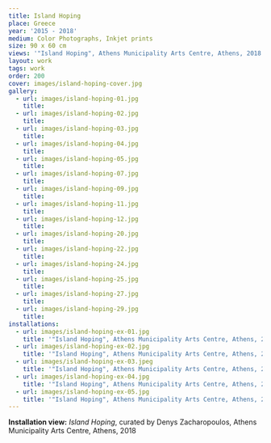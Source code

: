 ```yaml
---
title: Island Hoping
place: Greece
year: '2015 - 2018'
medium: Color Photographs, Inkjet prints
size: 90 x 60 cm
views: '"Island Hoping", Athens Municipality Arts Centre, Athens, 2018'
layout: work
tags: work
order: 200
cover: images/island-hoping-cover.jpg
gallery:
  - url: images/island-hoping-01.jpg
    title:
  - url: images/island-hoping-02.jpg
    title:
  - url: images/island-hoping-03.jpg
    title:
  - url: images/island-hoping-04.jpg
    title:
  - url: images/island-hoping-05.jpg
    title:
  - url: images/island-hoping-07.jpg
    title:
  - url: images/island-hoping-09.jpg
    title:
  - url: images/island-hoping-11.jpg
    title:
  - url: images/island-hoping-12.jpg
    title:
  - url: images/island-hoping-20.jpg
    title:
  - url: images/island-hoping-22.jpg
    title:
  - url: images/island-hoping-24.jpg
    title:
  - url: images/island-hoping-25.jpg
    title:
  - url: images/island-hoping-27.jpg
    title:
  - url: images/island-hoping-29.jpg
    title:
installations:
  - url: images/island-hoping-ex-01.jpg
    title: '"Island Hoping", Athens Municipality Arts Centre, Athens, 2018'
  - url: images/island-hoping-ex-02.jpg
    title: '"Island Hoping", Athens Municipality Arts Centre, Athens, 2018'
  - url: images/island-hoping-ex-03.jpeg
    title: '"Island Hoping", Athens Municipality Arts Centre, Athens, 2018'
  - url: images/island-hoping-ex-04.jpg
    title: '"Island Hoping", Athens Municipality Arts Centre, Athens, 2018'
  - url: images/island-hoping-ex-05.jpg
    title: '"Island Hoping", Athens Municipality Arts Centre, Athens, 2018'
---
```


**Installation view:** *Island Hoping*, curated by Denys Zacharopoulos, Athens Municipality Arts Centre, Athens, 2018